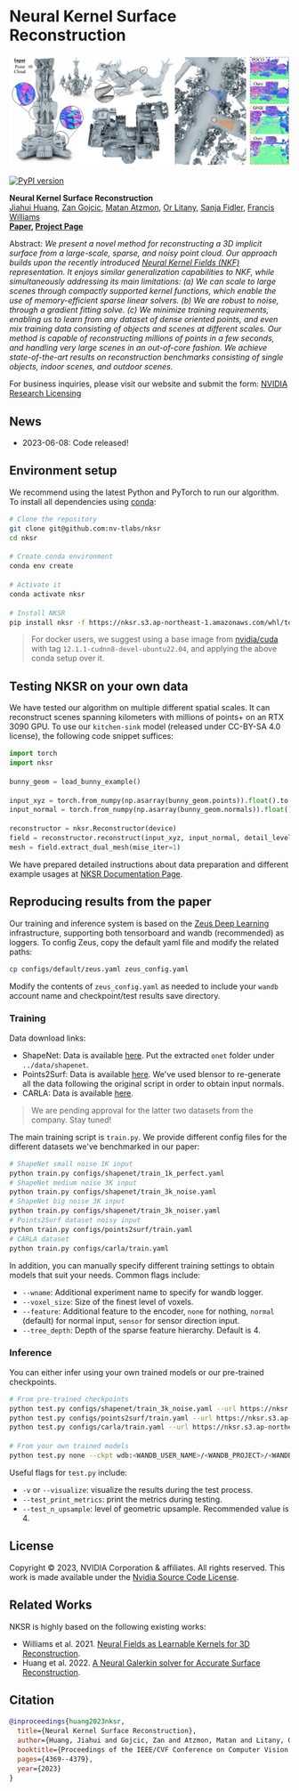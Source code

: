 # Neural Kernel Surface Reconstruction

![NKSR](assets/teaser.png)

[![PyPI version](https://badge.fury.io/py/nksr.svg)](https://badge.fury.io/py/nksr)

**Neural Kernel Surface Reconstruction**<br>
[Jiahui Huang](https://huangjh-pub.github.io/),
[Zan Gojcic](https://zgojcic.github.io/),
[Matan Atzmon](https://matanatz.github.io/),
[Or Litany](https://orlitany.github.io/), 
[Sanja Fidler](https://www.cs.toronto.edu/~fidler/),
[Francis Williams](https://www.fwilliams.info/) <br>
**[Paper](https://huangjh-pub.github.io/publication/nksr/paper.pdf), [Project Page](https://research.nvidia.com/labs/toronto-ai/NKSR/)**

Abstract: *We present a novel method for reconstructing a 3D implicit surface from a large-scale, sparse, and noisy point cloud. 
Our approach builds upon the recently introduced [Neural Kernel Fields (NKF)](https://nv-tlabs.github.io/nkf/) representation. 
It enjoys similar generalization capabilities to NKF, while simultaneously addressing its main limitations: 
(a) We can scale to large scenes through compactly supported kernel functions, which enable the use of memory-efficient sparse linear solvers. 
(b) We are robust to noise, through a gradient fitting solve. 
(c) We minimize training requirements, enabling us to learn from any dataset of dense oriented points, and even mix training data consisting of objects and scenes at different scales. 
Our method is capable of reconstructing millions of points in a few seconds, and handling very large scenes in an out-of-core fashion. 
We achieve state-of-the-art results on reconstruction benchmarks consisting of single objects, indoor scenes, and outdoor scenes.*

For business inquiries, please visit our website and submit the form: [NVIDIA Research Licensing](https://www.nvidia.com/en-us/research/inquiries/)

## News

- 2023-06-08: Code released!

## Environment setup

We recommend using the latest Python and PyTorch to run our algorithm. To install all dependencies using [conda](https://www.anaconda.com/):

```bash
# Clone the repository
git clone git@github.com:nv-tlabs/nksr
cd nksr

# Create conda environment
conda env create

# Activate it
conda activate nksr

# Install NKSR
pip install nksr -f https://nksr.s3.ap-northeast-1.amazonaws.com/whl/torch-2.0.0%2Bcu118.html
```

> For docker users, we suggest using a base image from [nvidia/cuda](https://hub.docker.com/r/nvidia/cuda) with tag `12.1.1-cudnn8-devel-ubuntu22.04`, and applying the above conda setup over it.

## Testing NKSR on your own data

We have tested our algorithm on multiple different spatial scales. It can reconstruct scenes spanning kilometers with millions of points+ on an RTX 3090 GPU.
To use our `kitchen-sink` model (released under CC-BY-SA 4.0 license), the following code snippet suffices:

```python
import torch
import nksr

bunny_geom = load_bunny_example()

input_xyz = torch.from_numpy(np.asarray(bunny_geom.points)).float().to(device)
input_normal = torch.from_numpy(np.asarray(bunny_geom.normals)).float().to(device)

reconstructor = nksr.Reconstructor(device)
field = reconstructor.reconstruct(input_xyz, input_normal, detail_level=1.0)
mesh = field.extract_dual_mesh(mise_iter=1)
```

We have prepared detailed instructions about data preparation and different example usages at [NKSR Documentation Page](NKSR-USAGE.md).

## Reproducing results from the paper

Our training and inference system is based on the [Zeus Deep Learning](ZEUS_DL.md) infrastructure, supporting both tensorboard and wandb (recommended) as loggers. To config Zeus, copy the default yaml file and modify the related paths:

```bash
cp configs/default/zeus.yaml zeus_config.yaml
```

Modify the contents of `zeus_config.yaml` as needed to include your `wandb` account name and checkpoint/test results save directory.

### Training

Data download links:
- ShapeNet: Data is available [here](https://s3.eu-central-1.amazonaws.com/avg-projects/occupancy_networks/data/dataset_small_v1.1.zip). Put the extracted `onet` folder under `../data/shapenet`.
- Points2Surf: Data is available [here](). We've used blensor to re-generate all the data following the original script in order to obtain input normals.
- CARLA: Data is available [here]().

> We are pending approval for the latter two datasets from the company. Stay tuned!

The main training script is `train.py`. We provide different config files for the different datasets we've benchmarked in our paper:
```bash
# ShapeNet small noise 1K input
python train.py configs/shapenet/train_1k_perfect.yaml
# ShapeNet medium noise 3K input
python train.py configs/shapenet/train_3k_noise.yaml
# ShapeNet big noise 3K input
python train.py configs/shapenet/train_3k_noiser.yaml
# Points2Surf dataset noisy input
python train.py configs/points2surf/train.yaml
# CARLA dataset
python train.py configs/carla/train.yaml
```

In addition, you can manually specify different training settings to obtain models that suit your needs. Common flags include:
- `--wname`: Additional experiment name to specify for wandb logger.
- `--voxel_size`: Size of the finest level of voxels.
- `--feature`: Additional feature to the encoder, `none` for nothing, `normal` (default) for normal input, `sensor` for sensor direction input.
- `--tree_depth`: Depth of the sparse feature hierarchy. Default is 4.

### Inference

You can either infer using your own trained models or our pre-trained checkpoints.

```bash
# From pre-trained checkpoints
python test.py configs/shapenet/train_3k_noise.yaml --url https://nksr.s3.ap-northeast-1.amazonaws.com/snet-n3k-wnormal.pth --exec udf.enabled=False
python test.py configs/points2surf/train.yaml --url https://nksr.s3.ap-northeast-1.amazonaws.com/p2s.pth --include configs/points2surf/data_abc_test.yaml
python test.py configs/carla/train.yaml --url https://nksr.s3.ap-northeast-1.amazonaws.com/carla.pth  --include configs/carla/data_no_patch.yaml

# From your own trained models
python test.py none --ckpt wdb:<WANDB_USER_NAME>/<WANDB_PROJECT>/<WANDB_RUN_ID>
```

Useful flags for `test.py` include:
- `-v` or `--visualize`: visualize the results during the test process.
- `--test_print_metrics`: print the metrics during testing.
- `--test_n_upsample`: level of geometric upsample. Recommended value is 4.

## License

Copyright &copy; 2023, NVIDIA Corporation & affiliates. All rights reserved.
This work is made available under the [Nvidia Source Code License](LICENSE.txt).

## Related Works

NKSR is highly based on the following existing works:

- Williams et al. 2021. [Neural Fields as Learnable Kernels for 3D Reconstruction](https://nv-tlabs.github.io/nkf/).
- Huang et al. 2022. [A Neural Galerkin solver for Accurate Surface Reconstruction](https://github.com/huangjh-pub/neural-galerkin).

## Citation

```bibtex
@inproceedings{huang2023nksr,
  title={Neural Kernel Surface Reconstruction},
  author={Huang, Jiahui and Gojcic, Zan and Atzmon, Matan and Litany, Or and Fidler, Sanja and Williams, Francis},
  booktitle={Proceedings of the IEEE/CVF Conference on Computer Vision and Pattern Recognition},
  pages={4369--4379},
  year={2023}
}
```
